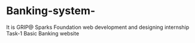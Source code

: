 # Banking-system-
It is GRIP@ Sparks Foundation web development and designing internship Task-1 Basic Banking website
